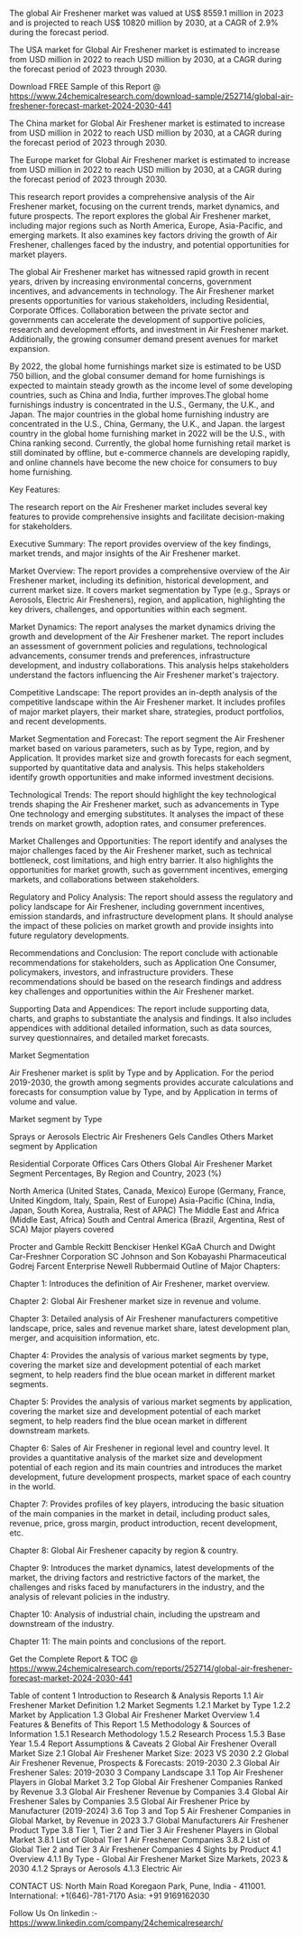 The global Air Freshener market was valued at US$ 8559.1 million in 2023 and is projected to reach US$ 10820 million by 2030, at a CAGR of 2.9% during the forecast period.

The USA market for Global Air Freshener  market is estimated to increase from USD million in 2022 to reach USD million by 2030, at a CAGR during the forecast period of 2023 through 2030.

Download FREE Sample of this Report @ https://www.24chemicalresearch.com/download-sample/252714/global-air-freshener-forecast-market-2024-2030-441

The China market for Global Air Freshener market is estimated to increase from USD million in 2022 to reach USD million by 2030, at a CAGR during the forecast period of 2023 through 2030.

The Europe market for Global Air Freshener  market is estimated to increase from USD million in 2022 to reach USD million by 2030, at a CAGR during the forecast period of 2023 through 2030.

This research report provides a comprehensive analysis of the Air Freshener market, focusing on the current trends, market dynamics, and future prospects. The report explores the global Air Freshener market, including major regions such as North America, Europe, Asia-Pacific, and emerging markets. It also examines key factors driving the growth of Air Freshener, challenges faced by the industry, and potential opportunities for market players.

The global Air Freshener market has witnessed rapid growth in recent years, driven by increasing environmental concerns, government incentives, and advancements in technology. The Air Freshener market presents opportunities for various stakeholders, including Residential, Corporate Offices. Collaboration between the private sector and governments can accelerate the development of supportive policies, research and development efforts, and investment in Air Freshener market. Additionally, the growing consumer demand present avenues for market expansion.

By 2022, the global home furnishings market size is estimated to be USD 750 billion, and the global consumer demand for home furnishings is expected to maintain steady growth as the income level of some developing countries, such as China and India, further improves.The global home furnishings industry is concentrated in the U.S., Germany, the U.K., and Japan. The major countries in the global home furnishing industry are concentrated in the U.S., China, Germany, the U.K., and Japan. the largest country in the global home furnishing market in 2022 will be the U.S., with China ranking second. Currently, the global home furnishing retail market is still dominated by offline, but e-commerce channels are developing rapidly, and online channels have become the new choice for consumers to buy home furnishing.

Key Features:

The research report on the Air Freshener market includes several key features to provide comprehensive insights and facilitate decision-making for stakeholders.

Executive Summary: The report provides overview of the key findings, market trends, and major insights of the Air Freshener market.

Market Overview: The report provides a comprehensive overview of the Air Freshener market, including its definition, historical development, and current market size. It covers market segmentation by Type (e.g., Sprays or Aerosols, Electric Air Fresheners), region, and application, highlighting the key drivers, challenges, and opportunities within each segment.

Market Dynamics: The report analyses the market dynamics driving the growth and development of the Air Freshener market. The report includes an assessment of government policies and regulations, technological advancements, consumer trends and preferences, infrastructure development, and industry collaborations. This analysis helps stakeholders understand the factors influencing the Air Freshener market's trajectory.

Competitive Landscape: The report provides an in-depth analysis of the competitive landscape within the Air Freshener market. It includes profiles of major market players, their market share, strategies, product portfolios, and recent developments.

Market Segmentation and Forecast: The report segment the Air Freshener market based on various parameters, such as by Type, region, and by Application. It provides market size and growth forecasts for each segment, supported by quantitative data and analysis. This helps stakeholders identify growth opportunities and make informed investment decisions.

Technological Trends: The report should highlight the key technological trends shaping the Air Freshener market, such as advancements in Type One technology and emerging substitutes. It analyses the impact of these trends on market growth, adoption rates, and consumer preferences.

Market Challenges and Opportunities: The report identify and analyses the major challenges faced by the Air Freshener market, such as technical bottleneck, cost limitations, and high entry barrier. It also highlights the opportunities for market growth, such as government incentives, emerging markets, and collaborations between stakeholders.

Regulatory and Policy Analysis: The report should assess the regulatory and policy landscape for Air Freshener, including government incentives, emission standards, and infrastructure development plans. It should analyse the impact of these policies on market growth and provide insights into future regulatory developments.

Recommendations and Conclusion: The report conclude with actionable recommendations for stakeholders, such as Application One Consumer, policymakers, investors, and infrastructure providers. These recommendations should be based on the research findings and address key challenges and opportunities within the Air Freshener market.

Supporting Data and Appendices: The report include supporting data, charts, and graphs to substantiate the analysis and findings. It also includes appendices with additional detailed information, such as data sources, survey questionnaires, and detailed market forecasts.

Market Segmentation

Air Freshener market is split by Type and by Application. For the period 2019-2030, the growth among segments provides accurate calculations and forecasts for consumption value by Type, and by Application in terms of volume and value.

Market segment by Type

Sprays or Aerosols
Electric Air Fresheners
Gels
Candles
Others
Market segment by Application

Residential
Corporate Offices
Cars
Others
Global Air Freshener Market Segment Percentages, By Region and Country, 2023 (%)

North America (United States, Canada, Mexico)
Europe (Germany, France, United Kingdom, Italy, Spain, Rest of Europe)
Asia-Pacific (China, India, Japan, South Korea, Australia, Rest of APAC)
The Middle East and Africa (Middle East, Africa)
South and Central America (Brazil, Argentina, Rest of SCA)
Major players covered

Procter and Gamble
Reckitt Benckiser
Henkel KGaA
Church and Dwight
Car-Freshner Corporation
SC Johnson and Son
Kobayashi Pharmaceutical
Godrej
Farcent Enterprise
Newell Rubbermaid
Outline of Major Chapters:

Chapter 1: Introduces the definition of Air Freshener, market overview.

Chapter 2: Global Air Freshener market size in revenue and volume.

Chapter 3: Detailed analysis of Air Freshener manufacturers competitive landscape, price, sales and revenue market share, latest development plan, merger, and acquisition information, etc.

Chapter 4: Provides the analysis of various market segments by type, covering the market size and development potential of each market segment, to help readers find the blue ocean market in different market segments.

Chapter 5: Provides the analysis of various market segments by application, covering the market size and development potential of each market segment, to help readers find the blue ocean market in different downstream markets.

Chapter 6: Sales of Air Freshener in regional level and country level. It provides a quantitative analysis of the market size and development potential of each region and its main countries and introduces the market development, future development prospects, market space of each country in the world.

Chapter 7: Provides profiles of key players, introducing the basic situation of the main companies in the market in detail, including product sales, revenue, price, gross margin, product introduction, recent development, etc.

Chapter 8: Global Air Freshener capacity by region & country.

Chapter 9: Introduces the market dynamics, latest developments of the market, the driving factors and restrictive factors of the market, the challenges and risks faced by manufacturers in the industry, and the analysis of relevant policies in the industry.

Chapter 10: Analysis of industrial chain, including the upstream and downstream of the industry.

Chapter 11: The main points and conclusions of the report.

Get the Complete Report & TOC @ https://www.24chemicalresearch.com/reports/252714/global-air-freshener-forecast-market-2024-2030-441

Table of content
1 Introduction to Research & Analysis Reports
1.1 Air Freshener Market Definition
1.2 Market Segments
1.2.1 Market by Type
1.2.2 Market by Application
1.3 Global Air Freshener Market Overview
1.4 Features & Benefits of This Report
1.5 Methodology & Sources of Information
1.5.1 Research Methodology
1.5.2 Research Process
1.5.3 Base Year
1.5.4 Report Assumptions & Caveats
2 Global Air Freshener Overall Market Size
2.1 Global Air Freshener Market Size: 2023 VS 2030
2.2 Global Air Freshener Revenue, Prospects & Forecasts: 2019-2030
2.3 Global Air Freshener Sales: 2019-2030
3 Company Landscape
3.1 Top Air Freshener Players in Global Market
3.2 Top Global Air Freshener Companies Ranked by Revenue
3.3 Global Air Freshener Revenue by Companies
3.4 Global Air Freshener Sales by Companies
3.5 Global Air Freshener Price by Manufacturer (2019-2024)
3.6 Top 3 and Top 5 Air Freshener Companies in Global Market, by Revenue in 2023
3.7 Global Manufacturers Air Freshener Product Type
3.8 Tier 1, Tier 2 and Tier 3 Air Freshener Players in Global Market
3.8.1 List of Global Tier 1 Air Freshener Companies
3.8.2 List of Global Tier 2 and Tier 3 Air Freshener Companies
4 Sights by Product
4.1 Overview
4.1.1 By Type - Global Air Freshener Market Size Markets, 2023 & 2030
4.1.2 Sprays or Aerosols
4.1.3 Electric Air

CONTACT US:
North Main Road Koregaon Park, Pune, India - 411001.
International: +1(646)-781-7170
Asia: +91 9169162030

Follow Us On linkedin :- https://www.linkedin.com/company/24chemicalresearch/
